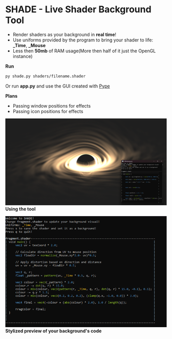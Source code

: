 # SHADE - Live Shader Background Tool

- Render shaders as your background in **real time**!
- Use uniforms provided by the program to bring your shader to life: **_Time**, **_Mouse**
- Less then **50mb** of RAM usage(More then half of it just the OpenGL instance)

**Run**
 ```bash
py shade.py shaders/filename.shader
```
Or run **app.py** and use the GUI created with [Pype](https://github.com/kokasmark/pype)

**Plans**
- Passing window positions for effects
- Passing icon positions for effects

![background](background.png)
**Using the tool**

![console](console.png)
**Stylized preview of your background's code**
